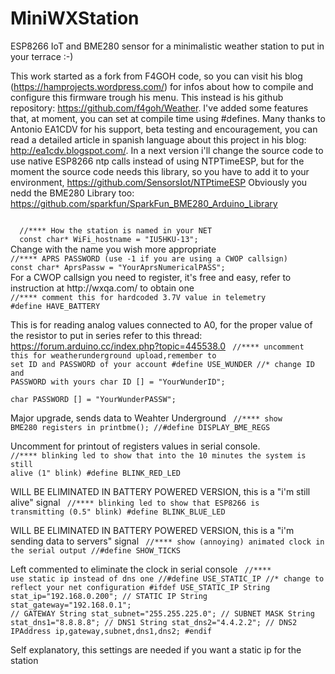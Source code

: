 # MiniWXStation
ESP8266 IoT and BME280 sensor for a minimalistic weather station to put in your terrace :-)

This work started as a fork from F4GOH code, so you can visit his blog (https://hamprojects.wordpress.com/) for infos about
how to compile and configure this firmware trough his menu. This instead is his github repository: https://github.com/f4goh/Weather. I've added some features that, at moment, you can set at compile time using #defines.
Many thanks to Antonio EA1CDV for his support, beta testing and encouragement, you can read a detailed article in spanish language about this project in his blog: http://ea1cdv.blogspot.com/.
In a next version i'll change the source code to use native ESP8266 ntp calls instead of using NTPTimeESP, but for the moment the source code needs this library, so you have to add it to your environment, https://github.com/SensorsIot/NTPtimeESP
Obviously you nedd the BME280 Library too: https://github.com/sparkfun/SparkFun_BME280_Arduino_Library

<code>
  //**** How the station is named in your NET
  const char* WiFi_hostname = "IU5HKU-13";
</code>
Change with the name you wish more appropriate

<code>
//**** APRS PASSWORD (use -1 if you are using a CWOP callsign)
const char* AprsPassw = "YourAprsNumericalPASS";
</code>
For a CWOP callsign you need to register, it's free and easy, refer to
instruction at http://wxqa.com/ to obtain one

<code>
//**** comment this for hardcoded 3.7V value in telemetry
#define HAVE_BATTERY
</code>

This is for reading analog values connected to A0, for the proper value of the resistor to put in series
refer to this thread: https://forum.arduino.cc/index.php?topic=445538.0
<code>
//**** uncomment this for weatherunderground upload,remember to set ID and PASSWORD of your account
#define USE_WUNDER
//* change ID and PASSWORD with yours
char ID [] = "YourWunderID";                      
char PASSWORD [] = "YourWunderPASSW";
</code>

Major upgrade, sends data to Weahter Underground
<code>
//**** show BME280 registers in printbme();
//#define DISPLAY_BME_REGS
</code>

Uncomment for printout of registers values in serial console.
<code>
//**** blinking led to show that into the 10 minutes the system is still alive (1" blink)
#define BLINK_RED_LED
</code>

WILL BE ELIMINATED IN BATTERY POWERED VERSION, this is a "i'm still alive" signal
<code>
//**** blinking led to show that ESP8266 is transmitting  (0.5" blink)
#define BLINK_BLUE_LED
</code>

WILL BE ELIMINATED IN BATTERY POWERED VERSION, this is a "i'm sending data to servers" signal
<code>
//**** show (annoying) animated clock in the serial output 
//#define SHOW_TICKS
</code>

Left commented to eliminate the clock in serial console
<code>
//**** use static ip instead of dns one
//#define USE_STATIC_IP
//* change to reflect your net configuration
#ifdef USE_STATIC_IP
String stat_ip="192.168.0.200";        // STATIC IP
String stat_gateway="192.168.0.1";     // GATEWAY
String stat_subnet="255.255.225.0";    // SUBNET MASK
String stat_dns1="8.8.8.8";            // DNS1
String stat_dns2="4.4.2.2";            // DNS2
IPAddress ip,gateway,subnet,dns1,dns2;
#endif
</code>

Self explanatory, this settings are needed if you want a static ip for the station
